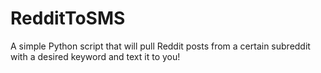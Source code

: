 # RedditToSMS
 A simple Python script that will pull Reddit posts from a certain subreddit with a desired keyword and text it to you!
